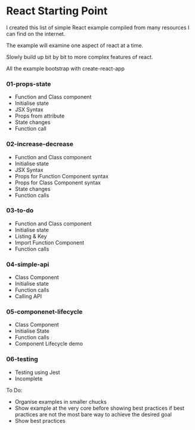 # React Starting Point

I created this list of simple React example compiled from many resources I can find on the internet.

The example will examine one aspect of react at a time.

Slowly build up bit by bit to more complex features of react.


All the example bootstrap with create-react-app

### 01-props-state
- Function and Class component
- Initialise state
- JSX Syntax
- Props from attribute
- State changes
- Function call

### 02-increase-decrease
- Function and Class component
- Initialise state
- JSX Syntax
- Props for Function Component syntax
- Props for Class Component syntax
- State changes
- Function calls

### 03-to-do
- Function and Class component
- Initialise state
- Listing & Key
- Import Function Component
- Function calls

### 04-simple-api
- Class Component
- Initialise state
- Function calls
- Calling API

### 05-componenet-lifecycle
- Class Component
- Initialise State
- Function calls
- Component Lifecycle demo

### 06-testing
- Testing using Jest
- Incomplete

To Do:
- Organise examples in smaller chucks
- Show example at the very core before showing best practices if best practices are not the most bare way to achieve the desired goal
- Show best practices